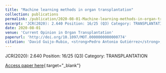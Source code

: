 ```yaml
---
title: "Machine learning methods in organ transplantation"
collection: publications
permalink: /publication/2020-08-01-Machine-learning-methods-in-organ-transplantation
excerpt: 'JCR(2020): 2.640 Position: 16/25 (Q3) Category: TRANSPLANTATION'
date: 2020-08-01
venue: 'Current Opinion in Organ Transplantation'
paperurl: 'http://doi.org/10.1097/MOT.0000000000000774'
citation: 'David Guijo-Rubio, <strong>Pedro Antonio Gutiérrez</strong>, César Hervás-Martínez, &quot;Machine learning methods in organ transplantation.&quot; Current Opinion in Organ Transplantation, Vol. 25(4), 2020, pp.399-405.'
---
```

JCR(2020): 2.640 Position: 16/25 (Q3) Category: TRANSPLANTATION

[Access paper here](http://doi.org/10.1097/MOT.0000000000000774){:target="_blank"}
